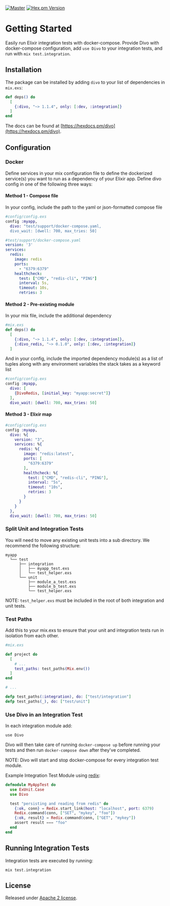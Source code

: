 [![Master](https://travis-ci.org/smartcitiesdata/divo.svg?branch=master)](https://travis-ci.org/smartcitiesdata/divo)
[![Hex.pm Version](http://img.shields.io/hexpm/v/divo.svg?style=flat)](https://hex.pm/packages/divo)

# Getting Started

Easily run Elixir integration tests with docker-compose.
Provide Divo with docker-compose configuration, add `use Divo` to your integration tests, and run with `mix test.integration`.

## Installation

The package can be installed by adding `divo` to your list of dependencies in `mix.exs`:

```elixir
def deps() do
  [
    {:divo, "~> 1.1.4", only: [:dev, :integration]}
  ]
end
```

The docs can be found at [https://hexdocs.pm/divo](https://hexdocs.pm/divo).

## Configuration

### Docker
Define services in your mix configuration file to define the dockerized service(s) you want to run as a dependency of your Elixir app.
Define divo config in one of the following three ways:

#### Method 1 - Compose file
In your config, include the path to the yaml or json-formatted compose file
```elixir
#config/config.exs
config :myapp,
  divo: "test/support/docker-compose.yaml,
  divo_wait: [dwell: 700, max_tries: 50]
```

```yaml
#test/support/docker-compose.yaml
version: '3'
services:
  redis:
    image: redis
    ports:
      - "6379:6379"
    healthcheck:
      test: ["CMD", "redis-cli", "PING"]
      interval: 5s,
      timeout: 10s,
      retries: 3
```

#### Method 2 - Pre-existing module
In your mix file, include the additional dependency
```elixir
#mix.exs
def deps() do
  [
    {:divo, "~> 1.1.4", only: [:dev, :integration]},
    {:divo_redis, "~> 0.1.0", only: [:dev, :integration]}
  ]
```
And in your config, include the imported dependency module(s) as a list of tuples along with any environment variables the stack takes as a keyword list
```elixir
#config/config.exs
config :myapp,
  divo: [
    {DivoRedis, [initial_key: "myapp:secret"]}
  ],
  divo_wait: [dwell: 700, max_tries: 50]
```

#### Method 3 - Elixir map
```elixir
#config/config.exs
config :myapp,
  divo: %{
    version: "3",
    services: %{
      redis: %{
        image: "redis:latest",
        ports: [
          "6379:6379"
        ],
        healthcheck: %{
          test: ["CMD", "redis-cli", "PING"],
          interval: "5s",
          timeout: "10s",
          retries: 3
        }
      }
    }
  },
  divo_wait: [dwell: 700, max_tries: 50]
```

### Split Unit and Integration Tests
You will need to move any existing unit tests into a sub directory.  We recommend the following structure:
```
myapp
  └── test
      ├── integration
      │   ├── myapp_test.exs
      │   └── test_helper.exs
      └── unit
          ├── module_a_test.exs
          ├── module_b_test.exs
          └── test_helper.exs
```
NOTE: `test_helper.exs` must be included in the root of both integration and unit tests.

### Test Paths
Add this to your mix.exs to ensure that your unit and integration tests run in isolation from each other.
```elixir
#mix.exs

def project do
  [
    # ...
    test_paths: test_paths(Mix.env())
  ]
end

# ...

defp test_paths(:integration), do: ["test/integration"]
defp test_paths(_), do: ["test/unit"]
```

### Use Divo in an Integration Test

In each integration module add:

`use Divo`

Divo will then take care of running `docker-compose up` before running your tests
and then run `docker-compose down` after they've completed.

NOTE: Divo will start and stop docker-compose for every integration test module.

Example Integration Test Module using [redix](https://hex.pm/packages/redix):
```elixir
defmodule MyAppTest do
  use ExUnit.Case
  use Divo

  test "persisting and reading from redis" do
    {:ok, conn} = Redix.start_link(host: "localhost", port: 6379)
    Redix.command(conn, ["SET", "mykey", "foo"])
    {:ok, result} = Redix.command(conn, ["GET", "mykey"])
    assert result === "foo"
  end
end
```

## Running Integration Tests

Integration tests are executed by running:

`mix test.integration`

## License
Released under [Apache 2 license](https://github.com/SmartColumbusOS/divo/blob/master/LICENSE).
